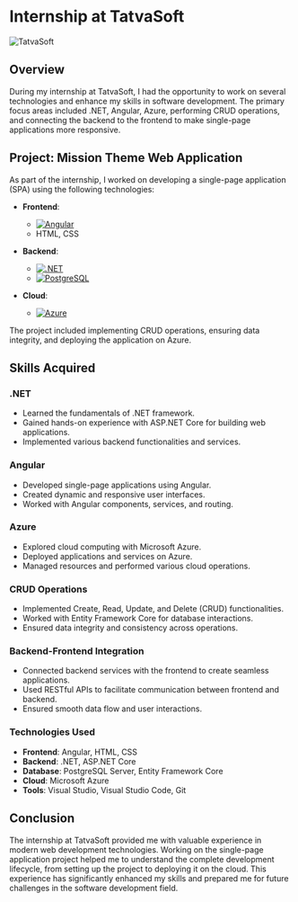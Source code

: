 # Internship at TatvaSoft

![TatvaSoft](https://img.shields.io/badge/TatvaSoft-F88900?style=for-the-badge)

## Overview

During my internship at TatvaSoft, I had the opportunity to work on several technologies and enhance my skills in software development. The primary focus areas included .NET, Angular, Azure, performing CRUD operations, and connecting the backend to the frontend to make single-page applications more responsive.

## Project: Mission Theme Web Application

As part of the internship, I worked on developing a single-page application (SPA) using the following technologies:

- **Frontend**: 
  - [![Angular](https://img.shields.io/badge/Angular-DD0031?style=for-the-badge)](https://angular.io/)
  - HTML, CSS

- **Backend**: 
  - [![.NET](https://img.shields.io/badge/.NET-512BD4?style=for-the-badge)](https://dotnet.microsoft.com/)
  - [![PostgreSQL](https://img.shields.io/badge/PostgreSQL-336791?style=for-the-badge)](https://www.postgresql.org/)
  
- **Cloud**: 
  - [![Azure](https://img.shields.io/badge/Azure-0089D6?style=for-the-badge)](https://azure.microsoft.com/)

The project included implementing CRUD operations, ensuring data integrity, and deploying the application on Azure.

## Skills Acquired

### .NET
- Learned the fundamentals of .NET framework.
- Gained hands-on experience with ASP.NET Core for building web applications.
- Implemented various backend functionalities and services.

### Angular
- Developed single-page applications using Angular.
- Created dynamic and responsive user interfaces.
- Worked with Angular components, services, and routing.

### Azure
- Explored cloud computing with Microsoft Azure.
- Deployed applications and services on Azure.
- Managed resources and performed various cloud operations.

### CRUD Operations
- Implemented Create, Read, Update, and Delete (CRUD) functionalities.
- Worked with Entity Framework Core for database interactions.
- Ensured data integrity and consistency across operations.

### Backend-Frontend Integration
- Connected backend services with the frontend to create seamless applications.
- Used RESTful APIs to facilitate communication between frontend and backend.
- Ensured smooth data flow and user interactions.

### Technologies Used
- **Frontend**: Angular, HTML, CSS
- **Backend**: .NET, ASP.NET Core
- **Database**: PostgreSQL Server, Entity Framework Core
- **Cloud**: Microsoft Azure
- **Tools**: Visual Studio, Visual Studio Code, Git

## Conclusion

The internship at TatvaSoft provided me with valuable experience in modern web development technologies. Working on the single-page application project helped me to understand the complete development lifecycle, from setting up the project to deploying it on the cloud. This experience has significantly enhanced my skills and prepared me for future challenges in the software development field.
